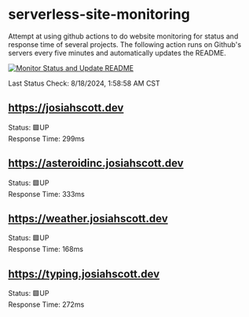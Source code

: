 # serverless-site-monitoring
Attempt at using github actions to do website monitoring for status and response time of several projects. The following action runs on Github's servers every five minutes and automatically updates the README.  

[![Monitor Status and Update README](https://github.com/JosiahSco/serverless-site-monitoring/actions/workflows/monitor.yaml/badge.svg)](https://github.com/JosiahSco/serverless-site-monitoring/actions/workflows/monitor.yaml)

Last Status Check: 8/18/2024, 1:58:58 AM CST

## https://josiahscott.dev
Status: 🟩UP  
Response Time: 299ms

## https://asteroidinc.josiahscott.dev
Status: 🟩UP  
Response Time: 333ms

## https://weather.josiahscott.dev
Status: 🟩UP  
Response Time: 168ms

## https://typing.josiahscott.dev
Status: 🟩UP  
Response Time: 272ms

